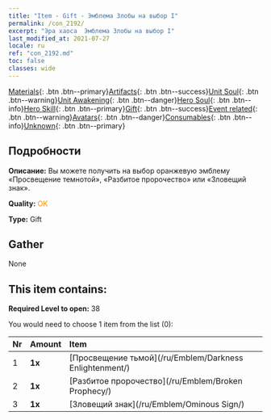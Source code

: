 ```yaml
---
title: "Item - Gift - Эмблема Злобы на выбор I"
permalink: /con_2192/
excerpt: "Эра хаоса  Эмблема Злобы на выбор I"
last_modified_at: 2021-07-27
locale: ru
ref: "con_2192.md"
toc: false
classes: wide
---
```

 [Materials](/ItemsRU/){: .btn .btn--primary}[Artifacts](/ItemsRU/Artifacts/){: .btn .btn--success}[Unit Soul](/ItemsRU/UnitSoul/){: .btn .btn--warning}[Unit Awakening](/ItemsRU/UnitAwakening/){: .btn .btn--danger}[Hero Soul](/ItemsRU/HeroSoul/){: .btn .btn--info}[Hero Skill](/ItemsRU/HeroSkill/){: .btn .btn--primary}[Gift](/ItemsRU/Gift/){: .btn .btn--success}[Event related](/ItemsRU/Events/){: .btn .btn--warning}[Avatars](/ItemsRU/Avatars/){: .btn .btn--danger}[Consumables](/ItemsRU/Consumables/){: .btn .btn--info}[Unknown](/ItemsRU/Unknown/){: .btn .btn--primary}

## Подробности
 **Описание:** Вы можете получить на выбор оранжевую эмблему «Просвещение темнотой», «Разбитое пророчество» или «Зловещий знак».

 **Quality:** <span style="color: #FF8C00">OK</span>

 **Type:** Gift

## Gather

  None

## This item contains:

 **Required Level to open:** 38

 You would need to choose 1 item from the list (0):

  | Nr | Amount |     Item    |
  |:---|:-------|:------------|
  | 1 |  **1x** | [Просвещение тьмой](/ru/Emblem/Darkness Enlightenment/) |  | 
  | 2 |  **1x** | [Разбитое пророчество](/ru/Emblem/Broken Prophecy/) |  | 
  | 3 |  **1x** | [Зловещий знак](/ru/Emblem/Ominous Sign/) |  | 

